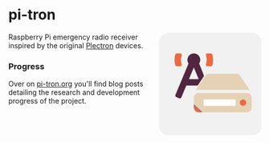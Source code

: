 # pi-tron

<img alt="logo" src="https://raw.githubusercontent.com/novak/pi-tron/main/site/assets/pi-tron-logo.svg"  align="right" />

Raspberry Pi emergency radio receiver inspired by the original [Plectron](https://en.wikipedia.org/wiki/Plectron) devices.

### Progress

Over on [pi-tron.org](https://pi-tron.org) you'll find blog posts detailing the research and development progress of the project.

